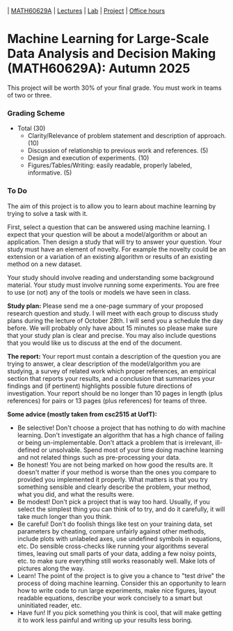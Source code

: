 | [MATH60629A](main.md) | [Lectures](lectures.md) | [Lab](lab.md) | [Project](project.md) | [Office hours](office_hr.md)
# Machine Learning for Large-Scale Data Analysis and Decision Making (MATH60629A): Autumn 2025

This project will be worth 30% of your final grade. You must work in teams of two or three.

### Grading Scheme
- Total	(30)
    - Clarity/Relevance of problem statement and description of approach.	(10)
    - Discussion of relationship to previous work and references.	(5)
    - Design and execution of experiments.	(10)
    - Figures/Tables/Writing: easily readable, properly labeled, informative.	(5)


### To Do

The aim of this project is to allow you to learn about machine learning by trying to solve a task with it.

First, select a question that can be answered using machine learning. I expect that your question will be about a model/algorithm or about an application. Then design a study that will try to answer your question. Your study must have an element of novelty. For example the novelty could be an extension or a variation of an existing algorithm or results of an existing method on a new dataset.

Your study should involve reading and understanding some background material. Your study must involve running some experiments. You are free to use (or not) any of the tools or models we have seen in class.

**Study plan:** Please send me a one-page summary of your proposed research question and study. I will meet with each group to discuss study plans during the lecture of October 28th. I will send you a schedule the day before. We will probably only have about 15 minutes so please make sure that your study plan is clear and precise. You may also include questions that you would like us to discuss at the end of the document.

**The report:** Your report must contain a description of the question you are trying to answer, a clear description of the model/algorithm you are studying, a survey of related work which proper references, an empirical section that reports your results, and a conclusion that summarizes your findings and (if pertinent) highlights possible future directions of investigation. Your report should be no longer than 10 pages in length (plus references) for pairs or 13 pages (plus references) for teams of three.

**Some advice (mostly taken from csc2515 at UofT):**

- Be selective! Don't choose a project that has nothing to do with machine learning. Don't investigate an algorithm that has a high chance of failing or being un-implementable. Don't attack a problem that is irrelevant, ill-defined or unsolvable. Spend most of your time doing machine learning and not related things such as pre-processing your data.
- Be honest! You are not being marked on how good the results are. It doesn't matter if your method is worse than the ones you compare to provided you implemented it properly. What matters is that you try something sensible and clearly describe the problem, your method, what you did, and what the results were.
- Be modest! Don't pick a project that is way too hard. Usually, if you select the simplest thing you can think of to try, and do it carefully, it will take much longer than you think.
- Be careful! Don't do foolish things like test on your training data, set parameters by cheating, compare unfairly against other methods, include plots with unlabeled axes, use undefined symbols in equations, etc. Do sensible cross-checks like running your algorithms several times, leaving out small parts of your data, adding a few noisy points, etc. to make sure everything still works reasonably well. Make lots of pictures along the way.
- Learn! The point of the project is to give you a chance to "test drive" the process of doing machine learning. Consider this an opportunity to learn how to write code to run large experiments, make nice figures, layout readable equations, describe your work concisely to a smart but uninitiated reader, etc.
- Have fun! If you pick something you think is cool, that will make getting it to work less painful and writing up your results less boring.



